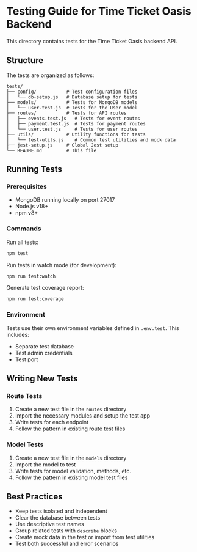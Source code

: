 # Testing Guide for Time Ticket Oasis Backend

This directory contains tests for the Time Ticket Oasis backend API.

## Structure

The tests are organized as follows:

```
tests/
├── config/           # Test configuration files
│   └── db-setup.js   # Database setup for tests
├── models/           # Tests for MongoDB models
│   └── user.test.js  # Tests for the User model
├── routes/           # Tests for API routes
│   ├── events.test.js   # Tests for event routes
│   ├── payment.test.js  # Tests for payment routes
│   └── user.test.js     # Tests for user routes
├── utils/            # Utility functions for tests
│   └── test-utils.js    # Common test utilities and mock data
├── jest-setup.js     # Global Jest setup
└── README.md         # This file
```

## Running Tests

### Prerequisites

- MongoDB running locally on port 27017
- Node.js v18+
- npm v8+

### Commands

Run all tests:

```bash
npm test
```

Run tests in watch mode (for development):

```bash
npm run test:watch
```

Generate test coverage report:

```bash
npm run test:coverage
```

### Environment

Tests use their own environment variables defined in `.env.test`. This includes:

- Separate test database
- Test admin credentials
- Test port

## Writing New Tests

### Route Tests

1. Create a new test file in the `routes` directory
2. Import the necessary modules and setup the test app
3. Write tests for each endpoint
4. Follow the pattern in existing route test files

### Model Tests

1. Create a new test file in the `models` directory
2. Import the model to test
3. Write tests for model validation, methods, etc.
4. Follow the pattern in existing model test files

## Best Practices

- Keep tests isolated and independent
- Clear the database between tests
- Use descriptive test names
- Group related tests with `describe` blocks
- Create mock data in the test or import from test utilities
- Test both successful and error scenarios
